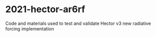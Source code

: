# 2021-hector-ar6rf
Code and materials used to test and validate Hector v3 new radiative forcing implementation
